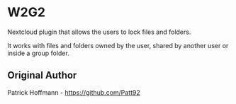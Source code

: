 # W2G2
Nextcloud plugin that allows the users to lock files and folders.

It works with files and folders owned by the user, shared by another user or inside a group folder. 


## Original Author

Patrick Hoffmann - https://github.com/Patt92